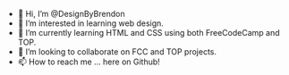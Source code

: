 - 👋 Hi, I’m @DesignByBrendon
- 👀 I’m interested in learning web design.
- 🌱 I’m currently learning HTML and CSS using both FreeCodeCamp and TOP.
- 💞️ I’m looking to collaborate on FCC and TOP projects.
- 📫 How to reach me ... here on Github!

<!---
DesignByBrendon/DesignByBrendon is a ✨ special ✨ repository because its `README.md` (this file) appears on your GitHub profile.
You can click the Preview link to take a look at your changes.
--->
